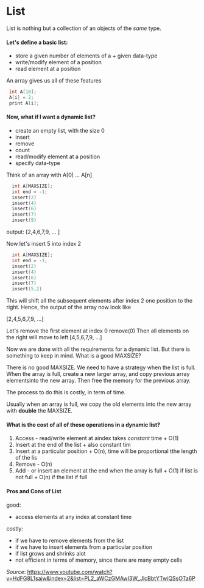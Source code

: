 # List

List is nothing but a collection of an objects of the *same* type.

#### Let's define a basic list:
  + store a given number of elements of a + given data-type
  + write/modify element of a position
  + read element at a position

An array gives us all of these features

``` c
 int A[10];
 A[i] = 2;
 print A[i];
```

#### Now, what if I want a dynamic list?
  + create an empty list, with the size 0
  + insert
  + remove
  + count
  + read/modify element at a position
  + specify data-type


Think of an array with
A[0] ... A[n]


``` c
  int A[MAXSIZE];
  int end = -1;
  insert(2)
  insert(4)
  insert(6)
  insert(7)
  insert(9)
```

output: [2,4,6,7,9, ... ]

Now let's insert 5 into index 2
``` c
  int A[MAXSIZE];
  int end = -1;
  insert(2)
  insert(4)
  insert(6)
  insert(7)
  insert(5,2)
```
This will shift all the subsequent elements after index 2 one position to the right.  Hence, the output of the array now look like

[2,4,5,6,7,9, ...]

Let's remove the first element at index 0
remove(0)
Then all elements on the right will move to left
[4,5,6,7,9, ...]

Now we are done with all the requirements for a dynamic list.  But there is something to keep in mind.  What is a good MAXSIZE?

There is no good MAXSIZE.  We need to have a strategy when the list is full.  When the array is full, create a new larger array, and copy previous array elementsinto the new array.  Then free the memory for the previous array.

The process to do this is costly, in term of time.

Usually when an array is full, we copy the old elements into the new array with **double** the MAXSIZE.

#### What is the cost of all of these operations in a dynamic list?
  1. Access - read/write element at aindex takes *constant* time
    + O(1)
  2. Insert at the end of the list
    + also constant tim
  3. Insert at a particular position
    + O(n), time will be proportional tthe length of the lis
  4. Remove - O(n)
  5. Add - or insert an element at the end when the array is full
    + O(1) if list is not full
    + O(n) if the list if full

#### Pros and Cons of List
good:    
  + access elements at any index at constant time  
  
costly:  

  + if we have to remove elements from the list  
  + if we have to insert elements from a particular position  
  + if list grows and shrinks alot  
  + not efficient in terms of memory, since there are many empty cells  

*Source*: https://www.youtube.com/watch?v=HdFG8L1sajw&index=2&list=PL2_aWCzGMAwI3W_JlcBbtYTwiQSsOTa6P

